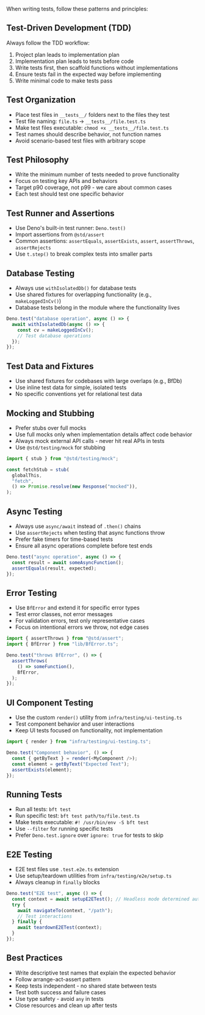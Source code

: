 When writing tests, follow these patterns and principles:

## Test-Driven Development (TDD)

Always follow the TDD workflow:

1. Project plan leads to implementation plan
2. Implementation plan leads to tests before code
3. Write tests first, then scaffold functions without implementations
4. Ensure tests fail in the expected way before implementing
5. Write minimal code to make tests pass

## Test Organization

- Place test files in `__tests__/` folders next to the files they test
- Test file naming: `file.ts` → `__tests__/file.test.ts`
- Make test files executable: `chmod +x __tests__/file.test.ts`
- Test names should describe behavior, not function names
- Avoid scenario-based test files with arbitrary scope

## Test Philosophy

- Write the minimum number of tests needed to prove functionality
- Focus on testing key APIs and behaviors
- Target p90 coverage, not p99 - we care about common cases
- Each test should test one specific behavior

## Test Runner and Assertions

- Use Deno's built-in test runner: `Deno.test()`
- Import assertions from `@std/assert`
- Common assertions: `assertEquals`, `assertExists`, `assert`, `assertThrows`,
  `assertRejects`
- Use `t.step()` to break complex tests into smaller parts

## Database Testing

- Always use `withIsolatedDb()` for database tests
- Use shared fixtures for overlapping functionality (e.g., `makeLoggedInCv()`)
- Database tests belong in the module where the functionality lives

```typescript
Deno.test("database operation", async () => {
  await withIsolatedDb(async () => {
    const cv = makeLoggedInCv();
    // Test database operations
  });
});
```

## Test Data and Fixtures

- Use shared fixtures for codebases with large overlaps (e.g., BfDb)
- Use inline test data for simple, isolated tests
- No specific conventions yet for relational test data

## Mocking and Stubbing

- Prefer stubs over full mocks
- Use full mocks only when implementation details affect code behavior
- Always mock external API calls - never hit real APIs in tests
- Use `@std/testing/mock` for stubbing

```typescript
import { stub } from "@std/testing/mock";

const fetchStub = stub(
  globalThis,
  "fetch",
  () => Promise.resolve(new Response("mocked")),
);
```

## Async Testing

- Always use `async/await` instead of `.then()` chains
- Use `assertRejects` when testing that async functions throw
- Prefer fake timers for time-based tests
- Ensure all async operations complete before test ends

```typescript
Deno.test("async operation", async () => {
  const result = await someAsyncFunction();
  assertEquals(result, expected);
});
```

## Error Testing

- Use `BfError` and extend it for specific error types
- Test error classes, not error messages
- For validation errors, test only representative cases
- Focus on intentional errors we throw, not edge cases

```typescript
import { assertThrows } from "@std/assert";
import { BfError } from "lib/BfError.ts";

Deno.test("throws BfError", () => {
  assertThrows(
    () => someFunction(),
    BfError,
  );
});
```

## UI Component Testing

- Use the custom `render()` utility from `infra/testing/ui-testing.ts`
- Test component behavior and user interactions
- Keep UI tests focused on functionality, not implementation

```typescript
import { render } from "infra/testing/ui-testing.ts";

Deno.test("Component behavior", () => {
  const { getByText } = render(<MyComponent />);
  const element = getByText("Expected Text");
  assertExists(element);
});
```

## Running Tests

- Run all tests: `bft test`
- Run specific test: `bft test path/to/file.test.ts`
- Make tests executable: `#! /usr/bin/env -S bft test`
- Use `--filter` for running specific tests
- Prefer `Deno.test.ignore` over `ignore: true` for tests to skip

## E2E Testing

- E2E test files use `.test.e2e.ts` extension
- Use setup/teardown utilities from `infra/testing/e2e/setup.ts`
- Always cleanup in `finally` blocks

```typescript
Deno.test("E2E test", async () => {
  const context = await setupE2ETest(); // Headless mode determined automatically
  try {
    await navigateTo(context, "/path");
    // Test interactions
  } finally {
    await teardownE2ETest(context);
  }
});
```

## Best Practices

- Write descriptive test names that explain the expected behavior
- Follow arrange-act-assert pattern
- Keep tests independent - no shared state between tests
- Test both success and failure cases
- Use type safety - avoid `any` in tests
- Close resources and clean up after tests
